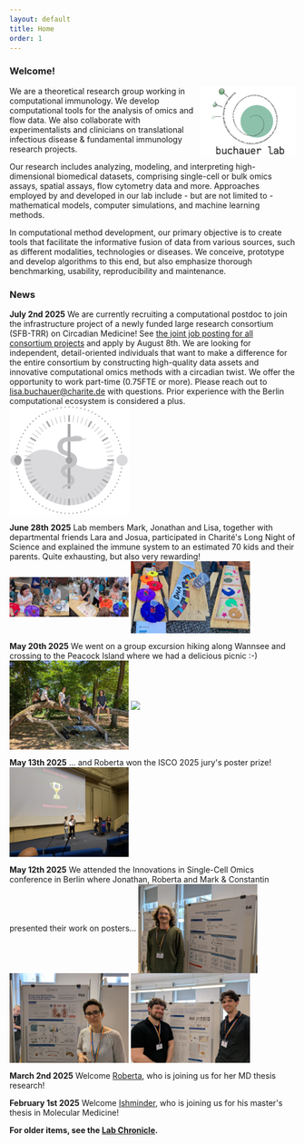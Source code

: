 ```yaml
---
layout: default
title: Home
order: 1
---
```


### Welcome!

<img style="width:12em" src="images/buchauer_lab.png" align="right">
We are a theoretical research group working in computational immunology. We develop computational tools for the analysis of omics and flow data. We also collaborate with experimentalists and clinicians on translational infectious disease & fundamental immunology research projects. 

Our research includes analyzing, modeling, and interpreting high-dimensional biomedical datasets, comprising single-cell or bulk omics assays, spatial assays, flow cytometry data and more. Approaches employed by and developed in our lab include - but are not limited to - mathematical models, computer simulations, and machine learning methods. 

In computational method development, our primary objective is to create tools that facilitate the informative fusion of data from various sources, such as different modalities, technologies or diseases. We conceive, prototype and develop algorithms to this end, but also emphasize thorough benchmarking, usability, reproducibility and maintenance.

### News
__July 2nd 2025__ We are currently recruiting a computational postdoc to join the infrastructure project of a newly funded large research consortium (SFB-TRR) on Circadian Medicine! See [the joint job posting for all consortium projects](https://www.circadianmedicine.de/) and apply by August 8th. We are looking for independent, detail-oriented individuals that want to make a difference for the entire consortium by constructing high-quality data assets and innovative computational omics methods with a circadian twist. We offer the opportunity to work part-time (0.75FTE or more). Please reach out to [lisa.buchauer@charite.de](mailto:lisa.buchauer@charite.de) with questions. Prior experience with the Berlin computational ecosystem is considered a plus.
<img style="width:15em" src="images/circmedlogo.svg" align="center">

__June 28th 2025__
Lab members Mark, Jonathan and Lisa, together with departmental friends Lara and Josua, participated in Charité's Long Night of Science and explained the immune system to an estimated 70 kids and their parents. Quite exhausting, but also very rewarding!
<img style="width:15em" src="images/table_action.png" align="center">
<img style="width:15em" src="images/quizzes.png" align="center">

__May 20th 2025__
We went on a group excursion hiking along Wannsee and crossing to the Peacock Island where we had a delicious picnic :-)
<img style="width:15em" src="images/pfaueninsel.jpeg" align="center">
<img style="width:15em" src="images/wannsee.png" align="center">


__May 13th 2025__
... and Roberta won the ISCO 2025 jury's poster prize!
<img style="width:15em" src="images/ISCO_posterprize.jpeg" align="center">

__May 12th 2025__
We attended the Innovations in Single-Cell Omics conference in Berlin where Jonathan, Roberta and Mark & Constantin presented their work on posters...
<img style="width:15em" src="images/ISCO_jonathan.jpeg" align="center">
<img style="width:15em" src="images/ISCO_roberta.jpeg" align="center">
<img style="width:15em" src="images/ISCO_mark.jpeg" align="center">

__March 2nd 2025__
Welcome [Roberta](https://libuchauer.github.io/team), who is joining us for her MD thesis research!

__February 1st 2025__
Welcome [Ishminder](https://libuchauer.github.io/team), who is joining us for his master's thesis in Molecular Medicine!

__For older items, see the [Lab Chronicle](https://libuchauer.github.io/chronicle).__



